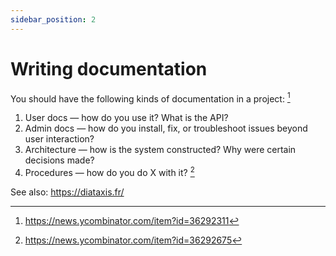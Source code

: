 ```yaml
---
sidebar_position: 2
---
```


# Writing documentation

You should have the following kinds of documentation in a project: [^1]

1. User docs — how do you use it? What is the API?
2. Admin docs — how do you install, fix, or troubleshoot issues beyond user interaction?
3. Architecture — how is the system constructed? Why were certain decisions made?
4. Procedures — how do you do X with it? [^2]

[^1]: https://news.ycombinator.com/item?id=36292311
[^2]: https://news.ycombinator.com/item?id=36292675

See also: https://diataxis.fr/
